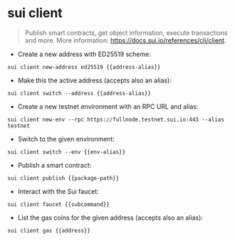 # sui client 

> Publish smart contracts, get object information, execute transactions and more.
> More information: <https://docs.sui.io/references/cli/client>.

- Create a new address with ED25519 scheme:

`sui client new-address ed25519 {{address-alias}}`

- Make this the active address (accepts also an alias):

`sui client switch --address {{address-alias}}`

- Create a new testnet environment with an RPC URL and alias:

`sui client new-env --rpc https://fullnode.testnet.sui.io:443 --alias testnet`
 
- Switch to the given environment:

`sui client switch --env {{env-alias}}`

- Publish a smart contract:

`sui client publish {{package-path}}`

- Interact with the Sui faucet:

`sui client faucet {{subcommand}}`

- List the gas coins for the given address (accepts also an alias):

`sui client gas {{address}}`
